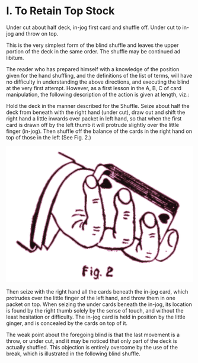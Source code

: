 # I. To Retain Top Stock

Under cut about half deck, in-jog first card and shuffle off. Under cut to in-jog and throw on top.

This is the very simplest form of the blind shuffle and leaves the upper portion of the deck in the same order. The shuffle may be continued ad libitum.

The reader who has prepared himself with a knowledge of the position given for the hand shuffling, and the definitions of the list of terms, will have no difficulty in understanding the above directions, and executing the blind at the very first attempt. However, as a first lesson in the A, B, C of card manipulation, the following description of the action is given at length, viz.:

Hold the deck in the manner described for the Shuffle. Seize about half the deck from beneath with the right hand \(under cut\), draw out and shift the right hand a little inwards over packet in left hand, so that when the first card is drawn off by the left thumb it will protrude slightly over the little finger \(in-jog\). Then shuffle off the balance of the cards in the right hand on top of those in the left \(See Fig. 2.\)

![Fig. 2](../../.gitbook/assets/fig002.svg)

Then seize with the right hand all the cards beneath the in-jog card, which protrudes over the little finger of the left hand, and throw them in one packet on top. When seizing the under cards beneath the in-jog, its location is found by the right thumb solely by the sense of touch, and without the least hesitation or difficulty. The in-jog card is held in position by the little ginger, and is concealed by the cards on top of it.

The weak point about the foregoing blind is that the last movement is a throw, or under cut, and it may be noticed that only part of the deck is actually shuffled. This objection is entirely overcome by the use of the break, which is illustrated in the following blind shuffle.

